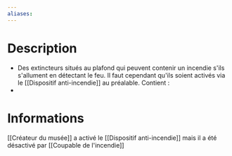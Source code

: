 ```yaml
---
aliases:
---
```

# Description
- Des extincteurs situés au plafond qui peuvent contenir un incendie s'ils s'allument en détectant le feu. Il faut cependant qu'ils soient activés via le [[Dispositif anti-incendie]] au préalable.
Contient : 
- 
# Informations
[[Créateur du musée]] a activé le [[Dispositif anti-incendie]] mais il a été désactivé par [[Coupable de l'incendie]] 